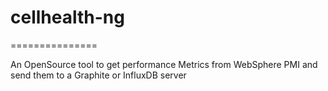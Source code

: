 # cellhealth-ng
===============

An OpenSource tool to get performance Metrics from WebSphere PMI and send them to a Graphite or InfluxDB server

